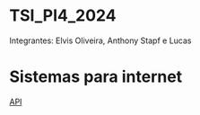# TSI_PI4_2024
Integrantes: Elvis Oliveira, Anthony Stapf e Lucas 
# Sistemas para internet

[API]([https://github.com/emerson-cs-santos/TSI-PI_4-2020](https://github.com/ElvisCostaOliveira/TSI-PI_4))
